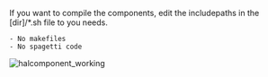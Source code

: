 
If you want to compile the components, edit the includepaths in the [dir]/*.sh file to you needs.

    - No makefiles
    - No spagetti code

![halcomponent_working](https://user-images.githubusercontent.com/44880102/129568858-16428779-44a2-4bf2-8574-be66c53320b5.jpg)

